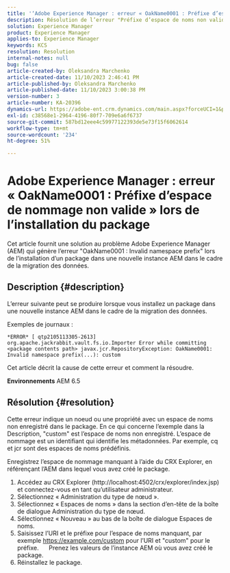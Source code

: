 ```yaml
---
title: '‘Adobe Experience Manager : erreur « OakName0001 : Préfixe d’espace de nommage non valide » lors de l’installation du package’'
description: Résolution de l’erreur "Préfixe d’espace de noms non valide" pour AEM
solution: Experience Manager
product: Experience Manager
applies-to: Experience Manager
keywords: KCS
resolution: Resolution
internal-notes: null
bug: false
article-created-by: Oleksandra Marchenko
article-created-date: 11/10/2023 2:46:41 PM
article-published-by: Oleksandra Marchenko
article-published-date: 11/10/2023 3:00:38 PM
version-number: 3
article-number: KA-20396
dynamics-url: https://adobe-ent.crm.dynamics.com/main.aspx?forceUCI=1&pagetype=entityrecord&etn=knowledgearticle&id=76fa5df0-d77f-ee11-8179-6045bd006149
exl-id: c38568e1-2964-4196-80f7-709e6a6f6737
source-git-commit: 587bd12eee4c59977122393de5e73f15f6062614
workflow-type: tm+mt
source-wordcount: '234'
ht-degree: 51%

---
```


# Adobe Experience Manager : erreur « OakName0001 : Préfixe d’espace de nommage non valide » lors de l’installation du package


Cet article fournit une solution au problème Adobe Experience Manager (AEM) qui génère l’erreur &quot;OakName0001 : Invalid namespace prefix&quot; lors de l’installation d’un package dans une nouvelle instance AEM dans le cadre de la migration des données.

## Description {#description}


L’erreur suivante peut se produire lorsque vous installez un package dans une nouvelle instance AEM dans le cadre de la migration des données.

Exemples de journaux :


```
*ERROR* [ qtp2105113305-2613]  org.apache.jackrabbit.vault.fs.io.Importer Error while committing <package contents path> javax.jcr.RepositoryException: OakName0001: Invalid namespace prefix(...): custom
```




Cet article décrit la cause de cette erreur et comment la résoudre.

<b>Environnements</b>
AEM 6.5


## Résolution {#resolution}


Cette erreur indique un noeud ou une propriété avec un espace de noms non enregistré dans le package.
En ce qui concerne l’exemple dans la Description, &quot;custom&quot; est l’espace de noms non enregistré.
L’espace de nommage est un identifiant qui identifie les métadonnées. Par exemple, cq et jcr sont des espaces de noms prédéfinis.

Enregistrez l’espace de nommage manquant à l’aide du CRX Explorer, en référençant l’AEM dans lequel vous avez créé le package.

1. Accédez au CRX Explorer (http://localhost:4502/crx/explorer/index.jsp) et connectez-vous en tant qu’utilisateur administrateur.
2. Sélectionnez « Administration du type de nœud ».
3. Sélectionnez « Espaces de noms » dans la section d’en-tête de la boîte de dialogue Administration du type de nœud.
4. Sélectionnez « Nouveau » au bas de la boîte de dialogue Espaces de noms.
5. Saisissez l’URI et le préfixe pour l’espace de noms manquant, par exemple https://example.com/custom pour l’URI et &quot;custom&quot; pour le préfixe.
     Prenez les valeurs de l’instance AEM où vous avez créé le package.
6. Réinstallez le package.

